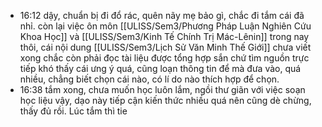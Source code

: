 - 16:12 dậy, chuẩn bị đi đổ rác, quên nãy mẹ bảo gì, chắc đi tắm cái đã nhỉ. còn lại việc ôn môn [[ULISS/Sem3/Phương Pháp Luận Nghiên Cứu Khoa Học]] và [[ULISS/Sem3/Kinh Tế Chính Trị Mác-Lênin]] trong nay thôi, cái nội dung [[ULISS/Sem3/Lịch Sử Văn Minh Thế Giới]] chưa viết xong chắc còn phải đọc tài liệu được tổng hợp sắn chứ tìm nguồn trực tiếp khó thấy cái ưng ý quá, cũng loạn thông tin để mà đưa vào, quá nhiều, chẳng biết chọn cái nào, có lí do nào thích hợp để chọn.
- 16:38 tắm xong, chưa muốn học luôn lắm, ngồi thư giãn với việc soạn học liệu vậy, dạo này tiếp cận kiến thức nhiều quá nên cũng dè chừng, thấy đủ rồi. Lúc tắm thì tie